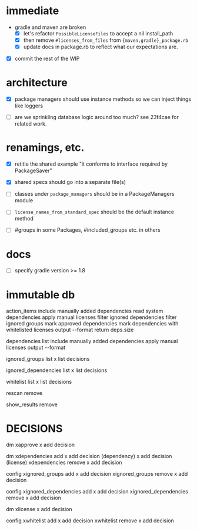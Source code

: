 
# immediate

- gradle and maven are broken
  - [x] let's refactor `PossibleLicenseFiles` to accept a nil install_path
  - [x] then remove `#licenses_from_files` from `{maven,gradle}_package.rb`
  - [x] update docs in package.rb to reflect what our expectations are.
- [x] commit the rest of the WIP


# architecture

- [x] package managers should use instance methods so we can inject things like loggers
- [ ] are we sprinkling database logic around too much? see 23f4cae for related work.


# renamings, etc.

- [x] retitle the shared example "it conforms to interface required by PackageSaver"
- [x] shared specs should go into a separate file(s)
- [ ] classes under `package_managers` should be in a PackageManagers module
- [ ] `license_names_from_standard_spec` should be the default instance method
- [ ] #groups in some Packages, #included_groups etc. in others


# docs

- [ ] specify gradle version >= 1.8

# immutable db

action_items
  include manually added dependencies
  read system dependencies
  apply manual licenses
  filter ignored dependencies
  filter ignored groups
  mark approved dependencies
  mark dependencies with whitelisted licenses
  output --format
  return deps.size

dependencies list
  include manually added dependencies
  apply manual licenses
  output --format

ignored_groups list
x  list decisions

ignored_dependencies list
x  list decisions

whitelist list
x  list decisions

rescan
  remove

show_results
  remove

# DECISIONS

dm
xapprove
x  add decision

dm
xdependencies add
x  add decision (dependency)
x  add decision (license)
xdependencies remove
x  add decision

config
xignored_groups add
x  add decision
xignored_groups remove
x  add decision

config
xignored_dependencies add
x  add decision
xignored_dependencies remove
x  add decision

dm
xlicense
x  add decision

config
xwhitelist add
x  add decision
xwhitelist remove
x  add decision

